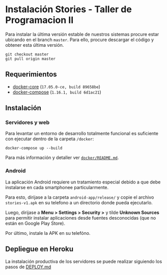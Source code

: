# Instalación Stories - Taller de Programacion II
Para instalar la última versión estable de nuestros sistemas procure estar ubicando en el branch `master`. Para ello, procure descargar el código y obtener esta última versión.

    git checkout master
    git pull origin master

## Requerimientos
* [docker-core](https://docs.docker.com/) (`17.05.0-ce, build 89658be`)
* [docker-compose](https://docs.docker.com/compose/) (`1.16.1, build 6d1ac21`)

## Instalación

### Servidores y web
Para levantar un entorno de desarrollo totalmente funcional es suficiente con ejecutar dentro de la carpeta `/docker`:

    docker-compose up --build
    
Para más información y detaller ver [`docker/README.md`](docker/README.md).

### Android
La aplicación Android requiere un tratamiento especial debido a que debe instalarse en cada smartphonee particularmente.

Para esto, dirijase a la carpeta `android-app/release/` y copie el archivo `stories-v1.apk` en su telefono a un directorio donde pueda ejecutarlo.

Luego, dirijase a **Menu > Settings > Security >** y tilde **Unknown Sources** para permitir instalar aplicaciones desde fuentes desconocidas (que no están en Google Play Store).

Por último, instale la APK en su telefóno.

## Depliegue en Heroku
La instalación productiva de los servidores se puede realizar siguiendo los pasos de [DEPLOY.md](DEPLOY.md)